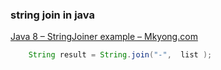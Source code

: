 ###  string join in java


[Java 8 – StringJoiner example – Mkyong.com](https://mkyong.com/java8/java-8-stringjoiner-example/ "Java 8 – StringJoiner example – Mkyong.com")


 

```java
	String result = String.join("-",  list );

```
